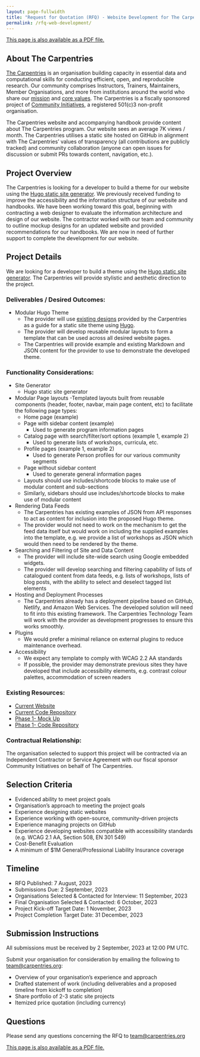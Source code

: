 ```yaml
---
layout: page-fullwidth
title: "Request for Quotation (RFQ) - Website Development for The Carpentries"
permalink: /rfq-web-development/
---
```


[This page is also available as a PDF file.](/files/pdf/online-workshop-recommendations.pdf)

## About The Carpentries
[The Carpentries](https://carpentries.org/) is an organisation building capacity in essential data and computational skills for conducting efficient, open, and reproducible research. Our community comprises Instructors, Trainers, Maintainers, Member Organisations, and more from institutions around the world who share our [mission](https://carpentries.org/about/) and [core values](https://carpentries.org/values/). The Carpentries is a fiscally sponsored project of [Community Initiatives](https://communityin.org/), a registered 501(c)3 non-profit organisation.

The Carpentries website and accompanying handbook provide content about The Carpentries program. Our website sees an average 7K views / month. The Carpentries utilises a static site hosted on GitHub in alignment with The Carpentries’ values of transparency (all contributions are publicly tracked) and community collaboration (anyone can open issues for discussion or submit PRs towards content, navigation, etc.).

## Project Overview
The Carpentries is looking for a developer to build a theme for our website using the [Hugo static site generator](https://gohugo.io/). We previously received funding to improve the accessibility and the information structure of our website and handbooks. We have been working toward this goal, beginning with contracting a web designer to evaluate the information architecture and design of our website. The contractor worked with our team and community to outline mockup designs for an updated website and provided recommendations for our handbooks. We are now in need of further support to complete the development for our website.

## Project Details
We are looking for a developer to build a theme using the [Hugo static site generator](https://gohugo.io/). The Carpentries will provide stylistic and aesthetic direction to the project.

### Deliverables / Desired Outcomes:
- Modular Hugo Theme
  - The provider will use [existing designs](https://www.figma.com/file/nMw86vRMV54cU6beIPlleF/The-Carpentries--%7C--Website-Redesign?type=design&node-id=0-1&mode=design) provided by the Carpentries as a guide for a static site theme using [Hugo](https://gohugo.io/).
  - The provider will develop reusable modular layouts to form a template that can be used across all desired website pages.
  - The Carpentries will provide example and existing Markdown and JSON content for the provider to use to demonstrate the developed theme.
  
### Functionality Considerations:
- Site Generator
  - Hugo static site generator
- Modular Page layouts
  -Templated layouts built from reusable components (header, footer, navbar, main page content, etc) to facilitate the following page types:
    - Home page (example)
    - Page with sidebar content (example)
      - Used to generate program information pages
    - Catalog page with search/filter/sort options (example 1, example 2)
      - Used to generate lists of workshops, curricula, etc.
    - Profile pages (example 1, example 2)
      - Used to generate Person profiles for our various community segments 
    - Page without sidebar content
      - Used to generate general information pages 
  - Layouts should use includes/shortcode blocks to make use of modular content and sub-sections
  - Similarly, sidebars should use includes/shortcode blocks to make use of modular content
- Rendering Data Feeds
  - The Carpentries has existing examples of JSON from API responses to act as content for inclusion into the proposed Hugo theme.
  - The provider would not need to work on the mechanism to get the feed data itself but would work on including the supplied examples into the template, e.g. we provide a list of workshops as JSON which would then need to be rendered by the theme.
- Searching and Filtering of Site and Data Content
  - The provider will include site-wide search using Google embedded widgets.
  - The provider will develop searching and filtering capability of lists of catalogued content from data feeds, e.g. lists of workshops, lists of blog posts, with the ability to select and deselect tagged list elements
- Hosting and Deployment Processes
  - The Carpentries already has a deployment pipeline based on GitHub, Netlify, and Amazon Web Services. The developed solution will need to fit into this existing framework. The Carpentries Technology Team will work with the provider as development progresses to ensure this works smoothly.
- Plugins
  - We would prefer a minimal reliance on external plugins to reduce maintenance overhead.
- Accessibility
  - We expect any template to comply with WCAG 2.2 AA standards
  - If possible, the provider may demonstrate previous sites they have developed that include accessibility elements, e.g. contrast colour palettes, accommodation of screen readers 

### Existing Resources:
- [Current Website](https://carpentries.org/)
- [Current Code Repository](https://github.com/carpentries/carpentries.org/)
- [Phase 1- Mock Up](https://www.figma.com/file/nMw86vRMV54cU6beIPlleF/The-Carpentries--%7C--Website-Redesign?type=design&node-id=208-808&mode=design)
- [Phase 1- Code Repository](https://github.com/carpentries/beta.carpentries.org)

### Contractual Relationship:
The organisation selected to support this project will be contracted via an Independent Contractor or Service Agreement with our fiscal sponsor Community Initiatives on behalf of The Carpentries.

## Selection Criteria
- Evidenced ability to meet project goals
- Organisation’s approach to meeting the project goals
- Experience designing static websites
- Experience working with open-source, community-driven projects 
- Experience managing projects on GitHub
- Experience developing websites compatible with accessibility standards (e.g. WCAG 2.1 AA, Section 508, EN 301 549)
- Cost-Benefit Evaluation
- A minimum of $1M General/Professional Liability Insurance coverage


## Timeline
- RFQ Published: 7 August, 2023
- Submissions Due: 2 September, 2023
- Organisations Selected & Contacted for Interview: 11 September, 2023
- Final Organisation Selected & Contacted: 6 October, 2023
- Project Kick-off Target Date: 1 November, 2023
- Project Completion Target Date: 31 December, 2023

## Submission Instructions
All submissions must be received by 2 September, 2023 at 12:00 PM UTC.

Submit your organisation for consideration by emailing the following to [team@carpentries.org](mailto:team@carpentries.org):
- Overview of your organisation’s experience and approach
- Drafted statement of work (including deliverables and a proposed timeline from kickoff to completion)
- Share portfolio of 2-3 static site projects
- Itemized price quotation (including currency)

## Questions
Please send any questions concerning the RFQ to [team@carpentries.org](mailto:team@carpentries.org)


[This page is also available as a PDF file.](/files/pdf/online-workshop-recommendations.pdf)

